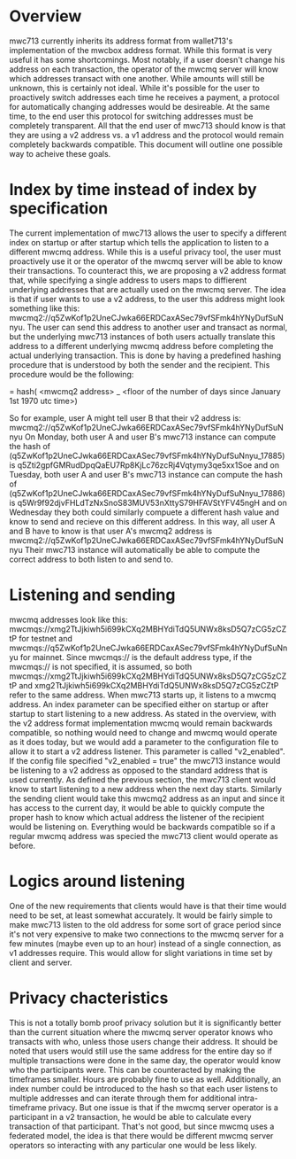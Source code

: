 # Overview

mwc713 currently inherits its address format from wallet713's implementation of the mwcbox address format. While this format is very useful it has some shortcomings. Most notably, if a user doesn't change his address on each transaction, the operator of the mwcmq server
will know which addresses transact with one another. While amounts will still be unknown, this is certainly not ideal. While it's
possible for the user to proactively switch addresses each time he receives a payment, a protocol for automatically changing
addresses would be desireable. At the same time, to the end user this protocol for switching addresses must be completely
transparent. All that the end user of mwc713 should know is that they are using a v2 address vs. a v1 address and the
protocol would remain completely backwards compatible. This document will outline one possible way to acheive these goals.

# Index by time instead of index by specification

The current implementation of mwc713 allows the user to specify a different index on startup or after startup which tells
the application to listen to a different mwcmq address. While this is a useful privacy tool, the user must proactively use
it or the operator of the mwcmq server will be able to know their transactions. To counteract this, we are proposing a v2
address format that, while specifying a single address to users maps to diffierent underlying addresses that are actually
used on the mwcmq server. The idea is that if user wants to use a v2 address, to the user this address might look something
like this: mwcmq2://q5ZwKof1p2UneCJwka66ERDCaxASec79vfSFmk4hYNyDufSuNnyu. The user can send this address to another user
and transact as normal, but the underlying mwc713 instances of both users actually translate this address to a different
underlying mwcmq address before completing the actual underlying transaction. This is done by having a predefined hashing
procedure that is understood by both the sender and the recipient. This procedure would be the following:

<mwcmq address> = hash( \<mwcmq2 address\> _ <floor of the number of days since January 1st 1970 utc time>)

So for example, user A might tell user B that their v2 address is:
mwcmq2://q5ZwKof1p2UneCJwka66ERDCaxASec79vfSFmk4hYNyDufSuNnyu
On Monday, both user A and user B's mwc713 instance can compute the hash of
(q5ZwKof1p2UneCJwka66ERDCaxASec79vfSFmk4hYNyDufSuNnyu_17885) is
q5Zti2gpfGMRudDpqQaEU7Rp8KjLc76zcRj4Vqtymy3qe5xx1Soe
and on Tuesday, both user A and user B's mwc713 instance can compute the hash of
(q5ZwKof1p2UneCJwka66ERDCaxASec79vfSFmk4hYNyDufSuNnyu_17886) is
q5Wr9f92djvFHLdTzNxSnoS83MUV53nXttyS79HFAVStYFV45ngH
and on Wednesday they both could similarly compuete a different hash value and know to send and recieve on this different
address. In this way, all user A and B have to know is that user A's mwcmq2 address is
mwcmq2://q5ZwKof1p2UneCJwka66ERDCaxASec79vfSFmk4hYNyDufSuNnyu
Their mwc713 instance will automatically be able to compute the correct address to both listen to and send to.

# Listening and sending

mwcmq addresses look like this: mwcmqs://xmg2TtJjkiwh5i699kCXq2MBHYdiTdQ5UNWx8ksD5Q7zCG5zCZtP for testnet and
mwcmqs://q5ZwKof1p2UneCJwka66ERDCaxASec79vfSFmk4hYNyDufSuNnyu for mainnet. Since mwcmqs:// is the default address type, if the
mwcmqs:// is not specified, it is assumed, so both mwcmqs://xmg2TtJjkiwh5i699kCXq2MBHYdiTdQ5UNWx8ksD5Q7zCG5zCZtP and
xmg2TtJjkiwh5i699kCXq2MBHYdiTdQ5UNWx8ksD5Q7zCG5zCZtP refer to the same address. When mwc713 starts up, it listens to a mwcmq
address. An index parameter can be specified either on startup or after startup to start listening to a new address.
As stated in the overview, with the v2 address format implementation mwcmq would remain backwards compatible,
so nothing would need to change and mwcmq would operate as it does today, but we would add a parameter to the
configuration file to allow it to start a v2 address listener. This parameter is called "v2_enabled". If the config file
specified "v2_enabled = true" the mwc713 instance would be listening to a v2 address as opposed to the standard address
that is used currently. As defined the previous section, the mwc713 client would know to start listening to a new address
when the next day starts. Similarly the sending client would take this mwcmq2 address as an input and since it has access
to the current day, it would be able to quickly compute the proper hash to know which actual address the listener of the
recipient would be listening on. Everything would be backwards compatible so if a regular mwcmq address was specied the
mwc713 client would operate as before.

# Logics around listening

One of the new requirements that clients would have is that their time would need to be set, at least somewhat accurately.
It would be fairly simple to make mwc713 listen to the old address for some sort of grace period since it's not very
expensive to make two connections to the mwcmq server for a few minutes (maybe even up to an hour) instead of a single
connection, as v1 addresses require. This would allow for slight variations in time set by client and server.

# Privacy chacteristics

This is not a totally bomb proof privacy solution but it is significantly better than the current situation where the mwcmq
server operator knows who transacts with who, unless those users change their address. It should be noted that users would
still use the same address for the entire day so if multiple transactions were done in the same day, the operator would know
who the participants were. This can be counteracted by making the timeframes smaller. Hours are probably fine to use as well.
Additionally, an index number could be introduced to the hash so that each user listens to multiple addresses and can iterate
through them for additional intra-timeframe privacy. But one issue is that if the mwcmq server operator is a participant in
a v2 transaction, he would be able to calculate every transaction of that participant. That's not good, but since mwcmq uses
a federated model, the idea is that there would be different mwcmq server operators so interacting with any particular one
would be less likely.
